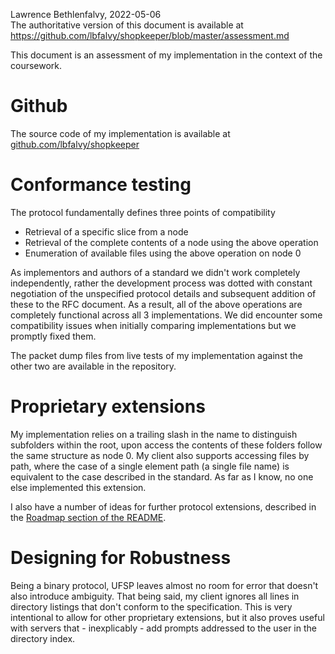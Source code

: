 Lawrence Bethlenfalvy, 2022-05-06  
The authoritative version of this document is available at
https://github.com/lbfalvy/shopkeeper/blob/master/assessment.md

This document is an assessment of my implementation in the context of the
coursework.

# Github

The source code of my implementation is available at
[github.com/lbfalvy/shopkeeper](https://github.com/lbfalvy/shopkeeper)

# Conformance testing

The protocol fundamentally defines three points of compatibility

- Retrieval of a specific slice from a node
- Retrieval of the complete contents of a node using the above operation
- Enumeration of available files using the above operation on node 0

As implementors and authors of a standard we didn't work completely
independently, rather the development process was dotted with constant
negotiation of the unspecified protocol details and subsequent addition
of these to the RFC document. As a result, all of the above operations
are completely functional across all 3 implementations. We did encounter
some compatibility issues when initially comparing implementations but we
promptly fixed them.

The packet dump files from live tests of my implementation against the
other two are available in the repository.

# Proprietary extensions

My implementation relies on a trailing slash in the name to distinguish
subfolders within the root, upon access the contents of these folders
follow the same structure as node 0. My client also supports accessing
files by path, where the case of a single element path (a single file
name) is equivalent to the case described in the standard. As far as I
know, no one else implemented this extension.

I also have a number of ideas for further protocol extensions, described
in the [Roadmap section of the README](https://github.com/lbfalvy/shopkeeper#Roadmap).

# Designing for Robustness

Being a binary protocol, UFSP leaves almost no room for error that
doesn't also introduce ambiguity. That being said, my client ignores all
lines in directory listings that don't conform to the specification. This
is very intentional to allow for other proprietary extensions, but it
also proves useful with servers that - inexplicably - add prompts
addressed to the user in the directory index.
